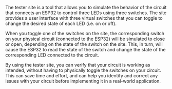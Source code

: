 The tester site is a tool that allows you to simulate the behavior of the circuit that connects an ESP32 to control three LEDs using three switches. The site provides a user interface with three virtual switches that you can toggle to change the desired state of each LED (i.e. on or off).

When you toggle one of the switches on the site, the corresponding switch on your physical circuit (connected to the ESP32) will be simulated to close or open, depending on the state of the switch on the site. This, in turn, will cause the ESP32 to read the state of the switch and change the state of the corresponding LED connected to the circuit.

By using the tester site, you can verify that your circuit is working as intended, without having to physically toggle the switches on your circuit. This can save time and effort, and can help you identify and correct any issues with your circuit before implementing it in a real-world application.